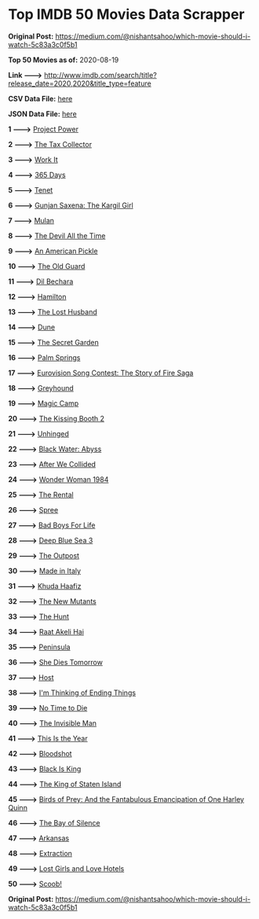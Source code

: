 # Top IMDB 50 Movies Data Scrapper

**Original Post:** https://medium.com/@nishantsahoo/which-movie-should-i-watch-5c83a3c0f5b1

**Top 50 Movies as of:** 2020-08-19

**Link --->** http://www.imdb.com/search/title?release_date=2020,2020&title_type=feature

**CSV Data File:** [here](/Data/data.csv)

**JSON Data File:** [here](/Data/data.json)

**1 --->** [Project Power](https://www.imdb.com/title/tt7550000/?ref_=adv_li_tt)

**2 --->** [The Tax Collector](https://www.imdb.com/title/tt8461224/?ref_=adv_li_tt)

**3 --->** [Work It](https://www.imdb.com/title/tt10276470/?ref_=adv_li_tt)

**4 --->** [365 Days](https://www.imdb.com/title/tt10886166/?ref_=adv_li_tt)

**5 --->** [Tenet](https://www.imdb.com/title/tt6723592/?ref_=adv_li_tt)

**6 --->** [Gunjan Saxena: The Kargil Girl](https://www.imdb.com/title/tt10350626/?ref_=adv_li_tt)

**7 --->** [Mulan](https://www.imdb.com/title/tt4566758/?ref_=adv_li_tt)

**8 --->** [The Devil All the Time](https://www.imdb.com/title/tt7395114/?ref_=adv_li_tt)

**9 --->** [An American Pickle](https://www.imdb.com/title/tt9059704/?ref_=adv_li_tt)

**10 --->** [The Old Guard](https://www.imdb.com/title/tt7556122/?ref_=adv_li_tt)

**11 --->** [Dil Bechara](https://www.imdb.com/title/tt8110330/?ref_=adv_li_tt)

**12 --->** [Hamilton](https://www.imdb.com/title/tt8503618/?ref_=adv_li_tt)

**13 --->** [The Lost Husband](https://www.imdb.com/title/tt4257940/?ref_=adv_li_tt)

**14 --->** [Dune](https://www.imdb.com/title/tt1160419/?ref_=adv_li_tt)

**15 --->** [The Secret Garden](https://www.imdb.com/title/tt2702920/?ref_=adv_li_tt)

**16 --->** [Palm Springs](https://www.imdb.com/title/tt9484998/?ref_=adv_li_tt)

**17 --->** [Eurovision Song Contest: The Story of Fire Saga](https://www.imdb.com/title/tt8580274/?ref_=adv_li_tt)

**18 --->** [Greyhound](https://www.imdb.com/title/tt6048922/?ref_=adv_li_tt)

**19 --->** [Magic Camp](https://www.imdb.com/title/tt3979300/?ref_=adv_li_tt)

**20 --->** [The Kissing Booth 2](https://www.imdb.com/title/tt9784456/?ref_=adv_li_tt)

**21 --->** [Unhinged](https://www.imdb.com/title/tt10059518/?ref_=adv_li_tt)

**22 --->** [Black Water: Abyss](https://www.imdb.com/title/tt7978672/?ref_=adv_li_tt)

**23 --->** [After We Collided](https://www.imdb.com/title/tt10362466/?ref_=adv_li_tt)

**24 --->** [Wonder Woman 1984](https://www.imdb.com/title/tt7126948/?ref_=adv_li_tt)

**25 --->** [The Rental](https://www.imdb.com/title/tt10003008/?ref_=adv_li_tt)

**26 --->** [Spree](https://www.imdb.com/title/tt11394332/?ref_=adv_li_tt)

**27 --->** [Bad Boys For Life](https://www.imdb.com/title/tt1502397/?ref_=adv_li_tt)

**28 --->** [Deep Blue Sea 3](https://www.imdb.com/title/tt11946300/?ref_=adv_li_tt)

**29 --->** [The Outpost](https://www.imdb.com/title/tt3833480/?ref_=adv_li_tt)

**30 --->** [Made in Italy](https://www.imdb.com/title/tt9207700/?ref_=adv_li_tt)

**31 --->** [Khuda Haafiz](https://www.imdb.com/title/tt7363104/?ref_=adv_li_tt)

**32 --->** [The New Mutants](https://www.imdb.com/title/tt4682266/?ref_=adv_li_tt)

**33 --->** [The Hunt](https://www.imdb.com/title/tt8244784/?ref_=adv_li_tt)

**34 --->** [Raat Akeli Hai](https://www.imdb.com/title/tt12567088/?ref_=adv_li_tt)

**35 --->** [Peninsula](https://www.imdb.com/title/tt8850222/?ref_=adv_li_tt)

**36 --->** [She Dies Tomorrow](https://www.imdb.com/title/tt11614912/?ref_=adv_li_tt)

**37 --->** [Host](https://www.imdb.com/title/tt12749596/?ref_=adv_li_tt)

**38 --->** [I'm Thinking of Ending Things](https://www.imdb.com/title/tt7939766/?ref_=adv_li_tt)

**39 --->** [No Time to Die](https://www.imdb.com/title/tt2382320/?ref_=adv_li_tt)

**40 --->** [The Invisible Man](https://www.imdb.com/title/tt1051906/?ref_=adv_li_tt)

**41 --->** [This Is the Year](https://www.imdb.com/title/tt8231202/?ref_=adv_li_tt)

**42 --->** [Bloodshot](https://www.imdb.com/title/tt1634106/?ref_=adv_li_tt)

**43 --->** [Black Is King](https://www.imdb.com/title/tt12607910/?ref_=adv_li_tt)

**44 --->** [The King of Staten Island](https://www.imdb.com/title/tt9686708/?ref_=adv_li_tt)

**45 --->** [Birds of Prey: And the Fantabulous Emancipation of One Harley Quinn](https://www.imdb.com/title/tt7713068/?ref_=adv_li_tt)

**46 --->** [The Bay of Silence](https://www.imdb.com/title/tt5617312/?ref_=adv_li_tt)

**47 --->** [Arkansas](https://www.imdb.com/title/tt9139586/?ref_=adv_li_tt)

**48 --->** [Extraction](https://www.imdb.com/title/tt8936646/?ref_=adv_li_tt)

**49 --->** [Lost Girls and Love Hotels](https://www.imdb.com/title/tt0920462/?ref_=adv_li_tt)

**50 --->** [Scoob!](https://www.imdb.com/title/tt3152592/?ref_=adv_li_tt)

**Original Post:** https://medium.com/@nishantsahoo/which-movie-should-i-watch-5c83a3c0f5b1
